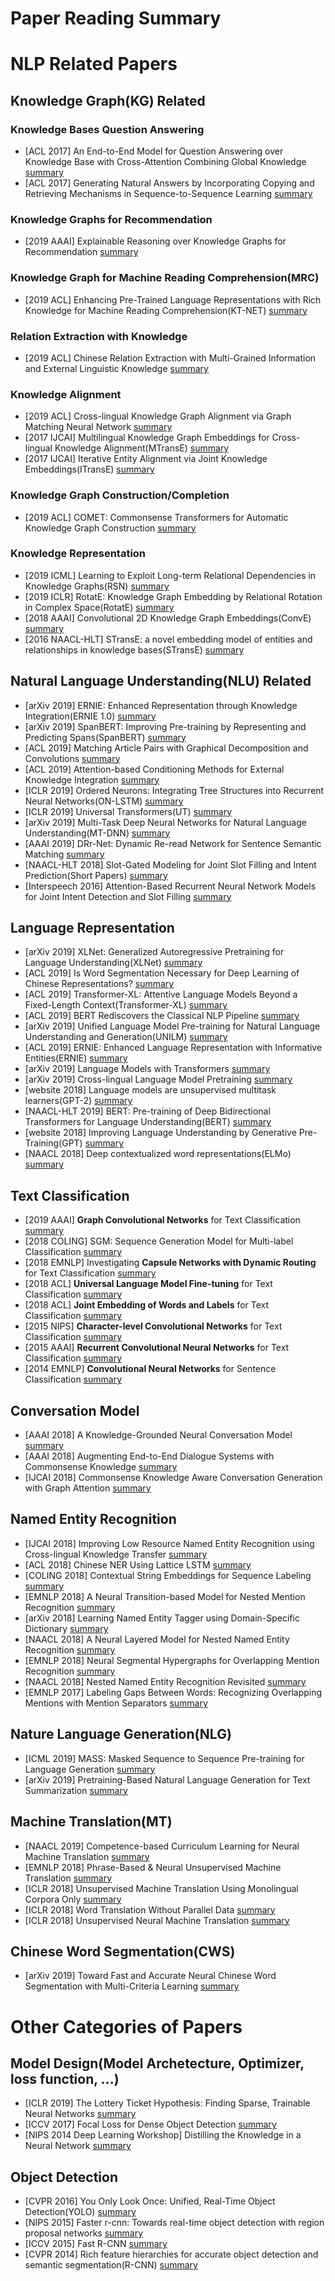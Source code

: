 # Paper Reading Summary

# NLP Related Papers
## Knowledge Graph(KG) Related
### Knowledge Bases Question Answering
- [ACL 2017] An End-to-End Model for Question Answering over Knowledge Base with Cross-Attention Combining Global Knowledge [summary](/paper/An_End-to-End_Model_for_Question_Answering_over_Knowledge_Base_with_Cross-Attention_Combining_Global_Knowledge.md)
- [ACL 2017] Generating Natural Answers by Incorporating Copying and Retrieving Mechanisms in Sequence-to-Sequence Learning [summary](/paper/Generating_Natural_Answers_by_Incorporating_Copying_and_Retrieving_Mechanisms_in_Sequence-to-Sequence_Learning.md)

### Knowledge Graphs for Recommendation
- [2019 AAAI] Explainable Reasoning over Knowledge Graphs for Recommendation [summary](/paper/Explainable_Reasoning_over_Knowledge_Graphs_for_Recommendation.md)

### Knowledge Graph for Machine Reading Comprehension(MRC)
- [2019 ACL] Enhancing Pre-Trained Language Representations with Rich Knowledge for Machine Reading Comprehension(KT-NET) [summary](/paper/Enhancing_Pre-Trained_Language_Representations_with_Rich_Knowledge_for_Machine_Reading_Comprehension.md)

### Relation Extraction with Knowledge
- [2019 ACL] Chinese Relation Extraction with Multi-Grained Information and External Linguistic Knowledge [summary](/paper/Chinese_Relation_Extraction_with_Multi-Grained_Information_and_External_Linguistic_Knowledge.md)

### Knowledge Alignment
- [2019 ACL] Cross-lingual Knowledge Graph Alignment via Graph Matching Neural Network [summary](/paper/Cross-lingual_Knowledge_Graph_Alignment_via_Graph_Matching_Neural_Network.md)
- [2017 IJCAI] Multilingual Knowledge Graph Embeddings for Cross-lingual Knowledge Alignment(MTransE) [summary](/paper/Multilingual_Knowledge_Graph_Embeddings_for_Cross-lingual_Knowledge_Alignment.md)
- [2017 IJCAI] Iterative Entity Alignment via Joint Knowledge Embeddings(ITransE) [summary](/paper/Iterative_Entity_Alignment_via_Joint_Knowledge_Embeddings.md)

### Knowledge Graph Construction/Completion
- [2019 ACL] COMET: Commonsense Transformers for Automatic Knowledge Graph Construction [summary](/paper/COMET_-_Commonsense_Transformers_for_Automatic_Knowledge_Graph_Construction.md)

### Knowledge Representation
- [2019 ICML] Learning to Exploit Long-term Relational Dependencies in Knowledge Graphs(RSN) [summary](/paper/Learning_to_Exploit_Long-term_Relational_Dependencies_in_Knowledge_Graphs.md)
- [2019 ICLR] RotatE: Knowledge Graph Embedding by Relational Rotation in Complex Space(RotatE) [summary](/paper/RotatE_-_Knowledge_Graph_Embedding_by_Relational_Rotation_in_Complex_Space.md)
- [2018 AAAI] Convolutional 2D Knowledge Graph Embeddings(ConvE) [summary](/paper/Convolutional_2D_Knowledge_Graph_Embeddings.md)
- [2016 NAACL-HLT] STransE: a novel embedding model of entities and relationships in knowledge bases(STransE) [summary](/paper/STransE_-_a_novel_embedding_model_of_entities_and_relationships_in_knowledge_bases.md)

## Natural Language Understanding(NLU) Related
- [arXiv 2019] ERNIE: Enhanced Representation through Knowledge Integration(ERNIE 1.0) [summary](/paper/ERNIE_-_Enhanced_Representation_through_Knowledge_Integration.md)
- [arXiv 2019] SpanBERT: Improving Pre-training by Representing and Predicting Spans(SpanBERT) [summary](/paper/SpanBERT_-_Improving_Pre-training_by_Representing_and_Predicting_Spans.md)
- [ACL 2019] Matching Article Pairs with Graphical Decomposition and Convolutions [summary](/paper/Matching_Article_Pairs_with_Graphical_Decomposition_and_Convolutions.md)
- [ACL 2019] Attention-based Conditioning Methods for External Knowledge Integration [summary](/paper/Attention-based_Conditioning_Methods_for_External_Knowledge_Integration.md)
- [ICLR 2019] Ordered Neurons: Integrating Tree Structures into Recurrent Neural Networks(ON-LSTM) [summary](/paper/Ordered_Neurons_-_Integrating_Tree_Structures_into_Recurrent_Neural_Networks.md)
- [ICLR 2019] Universal Transformers(UT) [summary](/paper/Universal_Transformers.md)
- [arXiv 2019] Multi-Task Deep Neural Networks for Natural Language Understanding(MT-DNN) [summary](/paper/Multi-Task_Deep_Neural_Networks_for_Natural_Language_Understanding.md)
- [AAAI 2019] DRr-Net: Dynamic Re-read Network for Sentence Semantic Matching [summary](/paper/DRr-Net_Dynamic_Re-read_Network_for_Sentence_Semantic_Matching.md)
- [NAACL-HLT 2018] Slot-Gated Modeling for Joint Slot Filling and Intent Prediction(Short Papers) [summary](/paper/Slot-Gated_Modeling_for_Joint_Slot_Filling_and_Intent_Prediction.md)
- [Interspeech 2016] Attention-Based Recurrent Neural Network Models for Joint Intent Detection and Slot Filling [summary](/paper/Attention-Based_Recurrent_Neural_Network_Models_for_Joint_Intent_Detection_and_Slot_Filling.md) 

## Language Representation
- [arXiv 2019] XLNet: Generalized Autoregressive Pretraining for Language Understanding(XLNet) [summary](/paper/XLNet_-_Generalized_Autoregressive_Pretraining_for_Language_Understanding.md)
- [ACL 2019] Is Word Segmentation Necessary for Deep Learning of Chinese Representations? [summary](/paper/Is_Word_Segmentation_Necessary_for_Deep_Learning_of_Chinese_Representations.md)
- [ACL 2019] Transformer-XL: Attentive Language Models Beyond a Fixed-Length Context(Transformer-XL) [summary](/paper/Transformer-XL_-_Attentive_Language_Models_Beyond_a_Fixed-Length_Context.md)
- [ACL 2019] BERT Rediscovers the Classical NLP Pipeline [summary](/paper/BERT_Rediscovers_the_Classical_NLP_Pipeline.md)
- [arXiv 2019] Unified Language Model Pre-training for Natural Language Understanding and Generation(UNILM) [summary](/paper/Unified_Language_Model_Pre-training_for_Natural_Language_Understanding_and_Generation.md)
- [ACL 2019] ERNIE: Enhanced Language Representation with Informative Entities(ERNIE) [summary](/paper/ERNIE_-_Enhanced_Language_Representation_with_Informative_Entities.md)
- [arXiv 2019] Language Models with Transformers [summary](/paper/Language_Models_with_Transformers.md)
- [arXiv 2019] Cross-lingual Language Model Pretraining [summary](/paper/Cross-lingual_Language_Model_Pretraining.md)
- [website 2018] Language models are unsupervised multitask learners(GPT-2) [summary](/paper/Language_models_are_unsupervised_multitask_learners.md)
- [NAACL-HLT 2019] BERT: Pre-training of Deep Bidirectional Transformers for Language Understanding(BERT) [summary](/paper/BERT-_Pre-training_of_Deep_Bidirectional_Transformers_for_Language_Understanding.md)
- [website 2018] Improving Language Understanding by Generative Pre-Training(GPT) [summary](/paper/Improving_Language_Understanding_by_Generative_Pre-Training.md)
- [NAACL 2018] Deep contextualized word representations(ELMo) [summary](/paper/Deep_contextualized_word_representations.md)

## Text Classification
- [2019 AAAI] **Graph Convolutional Networks** for Text Classification [summary](/paper/Graph_Convolutional_Networks_for_Text_Classification.md)
- [2018 COLING] SGM: Sequence Generation Model for Multi-label Classification [summary](/paper/SGM_-_Sequence_Generation_Model_for_Multi-label_Classification.md)
- [2018 EMNLP] Investigating **Capsule Networks with Dynamic Routing** for Text Classification [summary](/paper/Investigating_Capsule_Networks_with_Dynamic_Routing_for_Text_Classification.md)
- [2018 ACL] **Universal Language Model Fine-tuning** for Text Classification [summary](/paper/Universal_Language_Model_Fine-tuning_for_Text_Classification.md)
- [2018 ACL] **Joint Embedding of Words and Labels** for Text Classification [summary](/paper/Joint_Embedding_of_Words_and_Labels_for_Text_Classification.md)
- [2015 NIPS] **Character-level Convolutional Networks** for Text Classification [summary](/paper/Character-level_Convolutional_Networks_for_Text_Classification.md)
- [2015 AAAI] **Recurrent Convolutional Neural Networks** for Text Classification [summary](/paper/Recurrent_Convolutional_Neural_Networks_for_Text_Classification.md)
- [2014 EMNLP] **Convolutional Neural Networks** for Sentence Classification [summary](/paper/Convolutional_Neural_Networks_for_Sentence_Classification.md)

## Conversation Model
- [AAAI 2018] A Knowledge-Grounded Neural Conversation Model [summary](/paper/A_Knowledge-Grounded_Neural_Conversation_Model.md)
- [AAAI 2018] Augmenting End-to-End Dialogue Systems with Commonsense Knowledge [summary](/paper/Augmenting_End-to-End_Dialogue_Systems_with_Commonsense_Knowledge.md)
- [IJCAI 2018] Commonsense Knowledge Aware Conversation Generation with Graph Attention [summary](/paper/Knowledge_Aware_Conversation_Generation_with_Graph_Attention.md)

## Named Entity Recognition
- [IJCAI 2018] Improving Low Resource Named Entity Recognition using Cross-lingual Knowledge Transfer [summary](/paper/Improving_Low_Resource_Named_Entity_Recognition_using_Cross-lingual_Knowledge_Transfer.md)
- [ACL 2018] Chinese NER Using Lattice LSTM [summary](/paper/Chinese_NER_Using_Lattice_LSTM.md)
- [COLING 2018] Contextual String Embeddings for Sequence Labeling [summary](/paper/Contextual_String_Embeddings_for_Sequence_Labeling.md)
- [EMNLP 2018] A Neural Transition-based Model for Nested Mention Recognition [summary](/paper/A_Neural_Transition-based_Model_for_Nested_Mention_Recognition.md)
- [arXiv 2018] Learning Named Entity Tagger using Domain-Specific Dictionary [summary](/paper/Learning_Named_Entity_Tagger_using_Domain-Specific_Dictionary.md)
- [NAACL 2018] A Neural Layered Model for Nested Named Entity Recognition [summary](/paper/A_Neural_Layered_Model_for_Nested_Named_Entity_Recognition.md)
- [EMNLP 2018] Neural Segmental Hypergraphs for Overlapping Mention Recognition [summary](/paper/Neural_Segmental_Hypergraphs_for_Overlapping_Mention_Recognition.md)
- [NAACL 2018] Nested Named Entity Recognition Revisited [summary](/paper/Nested_Named_Entity_Recognition_Revisited.md)
- [EMNLP 2017] Labeling Gaps Between Words: Recognizing Overlapping Mentions with Mention Separators [summary](/paper/Labeling_Gaps_Between_Words-_Recognizing_Overlapping_Mentions_with_Mention_Separators.md)

## Nature Language Generation(NLG)
- [ICML 2019] MASS: Masked Sequence to Sequence Pre-training for Language Generation [summary](/paper/MASS_-_Masked_Sequence_to_Sequence_Pre-training_for_Language_Generation.md)
- [arXiv 2019] Pretraining-Based Natural Language Generation for Text Summarization [summary](/paper/Pretraining-Based_Natural_Language_Generation_for_Text_Summarization.md)

## Machine Translation(MT)
- [NAACL 2019] Competence-based Curriculum Learning for Neural Machine Translation [summary](/paper/Competence-based_Curriculum_Learning_for_Neural_Machine_Translation.md)
- [EMNLP 2018] Phrase-Based & Neural Unsupervised Machine Translation [summary](/paper/Phrase-Based_&_Neural_Unsupervised_Machine_Translation.md)
- [ICLR 2018] Unsupervised Machine Translation Using Monolingual Corpora Only [summary](/paper/Unsupervised_Machine_Translation_Using_Monolingual_Corpora_Only.md)
- [ICLR 2018] Word Translation Without Parallel Data [summary](/paper/Word_Translation_Without_Parallel_Data.md)
- [ICLR 2018] Unsupervised Neural Machine Translation [summary](/paper/Unsupervised_Neural_Machine_Translation.md)

## Chinese Word Segmentation(CWS)
- [arXiv 2019] Toward Fast and Accurate Neural Chinese Word Segmentation with Multi-Criteria Learning [summary](/paper/Toward_Fast_and_Accurate_Neural_Chinese_Word_Segmentation_with_Multi-Criteria_Learning.md)

# Other Categories of Papers
## Model Design(Model Archetecture, Optimizer, loss function, ...)
- [ICLR 2019] The Lottery Ticket Hypothesis: Finding Sparse, Trainable Neural Networks [summary](/paper/other_papers/The_Lottery_Ticket_Hypothesis_-_Finding_Sparse,_Trainable_Neural_Networks.md)
- [ICCV 2017] Focal Loss for Dense Object Detection [summary](/paper/other_papers/Focal_Loss_for_Dense_Object_Detection.md)
- [NIPS 2014 Deep Learning Workshop] Distilling the Knowledge in a Neural Network [summary](/paper/other_papers/Distilling_the_Knowledge_in_a_Neural_Network.md)

## Object Detection
- [CVPR 2016] You Only Look Once: Unified, Real-Time Object Detection(YOLO) [summary](/paper/other_papers/You_Only_Look_Once_-_Unified,_Real-Time_Object_Detection.md)
- [NIPS 2015] Faster r-cnn: Towards real-time object detection with region proposal networks [summary](/paper/other_papers/Faster_r-cnn-_Towards_real-time_object_detection_with_region_proposal_networks.md)
- [ICCV 2015] Fast R-CNN [summary](/paper/other_papers/Fast_R-CNN.md)
- [CVPR 2014] Rich feature hierarchies for accurate object detection and semantic segmentation(R-CNN) [summary](/paper/other_papers/Rich_feature_hierarchies_for_accurate_object_detection_and_semantic_segmentation.md)